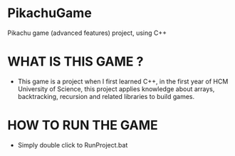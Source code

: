 # PikachuGame
Pikachu game (advanced features) project, using C++

# WHAT IS THIS GAME ?
- This game is a project when I first learned C++, in the first year of HCM University of Science, this project applies knowledge about arrays, backtracking, recursion and related libraries to build games.
# HOW TO RUN THE GAME #
- Simply double click to RunProject.bat
